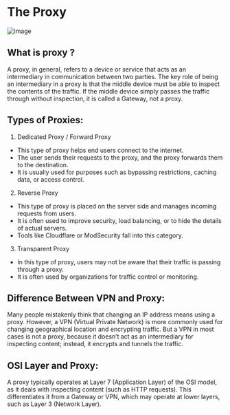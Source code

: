 # The Proxy

![image](https://github.com/user-attachments/assets/3a1fc021-8673-4823-b7bf-696b42f56d45)

## What is proxy ?

A proxy, in general, refers to a device or service that acts as an intermediary in communication between two parties. The key role of being an intermediary in a proxy is that the middle device must be able to inspect the contents of the traffic. If the middle device simply passes the traffic through without inspection, it is called a Gateway, not a proxy.

## Types of Proxies:

1. Dedicated Proxy / Forward Proxy
- This type of proxy helps end users connect to the internet.
- The user sends their requests to the proxy, and the proxy forwards them to the destination.
- It is usually used for purposes such as bypassing restrictions, caching data, or access control.

2. Reverse Proxy
- This type of proxy is placed on the server side and manages incoming requests from users.
- It is often used to improve security, load balancing, or to hide the details of actual servers.
- Tools like Cloudflare or ModSecurity fall into this category.

3. Transparent Proxy
- In this type of proxy, users may not be aware that their traffic is passing through a proxy.
- It is often used by organizations for traffic control or monitoring.


## Difference Between VPN and Proxy:

Many people mistakenly think that changing an IP address means using a proxy. However, a VPN (Virtual Private Network) is more commonly used for changing geographical location and encrypting traffic. But a VPN in most cases is not a proxy, because it doesn’t act as an intermediary for inspecting content; instead, it encrypts and tunnels the traffic.


## OSI Layer and Proxy:

A proxy typically operates at Layer 7 (Application Layer) of the OSI model, as it deals with inspecting content (such as HTTP requests). This differentiates it from a Gateway or VPN, which may operate at lower layers, such as Layer 3 (Network Layer).
